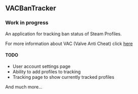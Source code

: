 ## VACBanTracker

### Work in progress

An application for tracking ban status of Steam Profiles.

For more information about VAC (Valve Anti Cheat) click [here](https://support.steampowered.com/kb/7849-RADZ-6869/valve-anti-cheat-system-vac)

#### TODO
- User account settings page
- Ability to add profiles to tracking
- Tracking page to show currently tracked profiles

And much more...